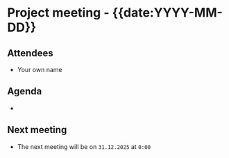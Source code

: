 # Project meeting - {{date:YYYY-MM-DD}}

## Attendees
- Your own name


## Agenda
- 


## Next meeting
- The next meeting will be on `31.12.2025` at `0:00`
